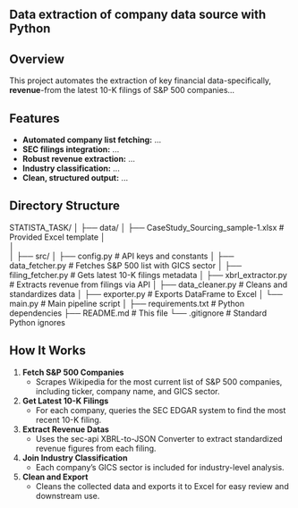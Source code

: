 ## Data extraction of company data source with Python

## Overview

This project automates the extraction of key financial data-specifically, **revenue**-from the latest 10-K filings of S&P 500 companies...

## Features

- **Automated company list fetching:** ...
- **SEC filings integration:** ...
- **Robust revenue extraction:** ...
- **Industry classification:** ...
- **Clean, structured output:** ...

## Directory Structure
STATISTA_TASK/
│
├── data/
│   ├── CaseStudy_Sourcing_sample-1.xlsx  # Provided Excel template
│  
│   
│
├── src/
│   ├── config.py                 # API keys and constants
│   ├── data_fetcher.py           # Fetches S&P 500 list with GICS sector
│   ├── filing_fetcher.py         # Gets latest 10-K filings metadata
│   ├── xbrl_extractor.py         # Extracts revenue from filings via API
│   ├── data_cleaner.py           # Cleans and standardizes data
│   ├── exporter.py               # Exports DataFrame to Excel
│   └── main.py                   # Main pipeline script
│
├── requirements.txt              # Python dependencies
├── README.md                     # This file
└── .gitignore                    # Standard Python ignores

## How It Works

1. **Fetch S&P 500 Companies**
    - Scrapes Wikipedia for the most current list of S&P 500 companies, including ticker, company name, and GICS sector.
2. **Get Latest 10-K Filings**
    - For each company, queries the SEC EDGAR system to find the most recent 10-K filing.
3. **Extract Revenue Datas**
    - Uses the sec-api XBRL-to-JSON Converter to extract standardized revenue figures from each filing.
4. **Join Industry Classification**
    - Each company’s GICS sector is included for industry-level analysis.
5. **Clean and Export**
    - Cleans the collected data and exports it to Excel for easy review and downstream use.
